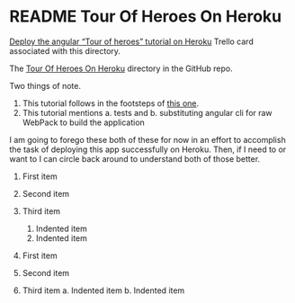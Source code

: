 # README Tour Of Heroes On Heroku

[Deploy the angular “Tour of heroes” tutorial on Heroku](https://trello.com/c/dxi8F2so/232-deploy-the-angular-tour-of-heroes-tutorial-on-heroku) Trello card associated with this directory.

The [Tour Of Heroes On Heroku](https://github.com/JamieBort/LearningDirectory/tree/master/Heroku/TourOfHeroesOnHeroku) directory in the GitHub repo.

Two things of note.
1. This tutorial follows in the footsteps of [this one](https://github.com/JamieBort/LearningDirectory/tree/master/JavaScript/Angular/TourOfHerosAngularTutorial).
2. This tutorial mentions 
 a. tests and
 b. substituting angular cli for raw WebPack to build the application
 
 I am going to forego these both of these for now in an effort to accomplish the task of deploying this app successfully on Heroku. Then, if I need to or want to I can circle back around to understand both of those better.



1. First item
2. Second item
3. Third item
    1. Indented item
    2. Indented item

1. First item
2. Second item
3. Third item
    a. Indented item
    b. Indented item